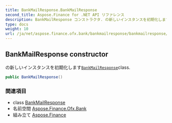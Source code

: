 ```yaml
---
title: BankMailResponse.BankMailResponse
second_title: Aspose.Finance for .NET API リファレンス
description: BankMailResponse コンストラクタ. の新しいインスタンスを初期化しますBankMailResponseclass.
type: docs
weight: 10
url: /ja/net/aspose.finance.ofx.bank/bankmailresponse/bankmailresponse/
---
```

## BankMailResponse constructor

の新しいインスタンスを初期化します[`BankMailResponse`](../)class.

```csharp
public BankMailResponse()
```

### 関連項目

* class [BankMailResponse](../)
* 名前空間 [Aspose.Finance.Ofx.Bank](../../bankmailresponse/)
* 組み立て [Aspose.Finance](../../../)



